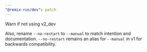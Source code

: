 ```yaml
---
"@remix-run/dev": patch
---
```


Warn if not using v2_dev

Also, rename `--no-restart` to `--manual` to match intention and documentation.
`--no-restart` remains an alias for `--manual` in v1 for backwards compatibility.
